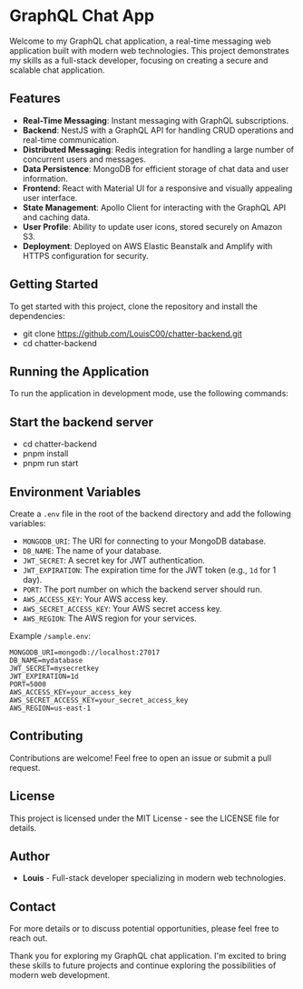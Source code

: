 # GraphQL Chat App

Welcome to my GraphQL chat application, a real-time messaging web application built with modern web technologies. This project demonstrates my skills as a full-stack developer, focusing on creating a secure and scalable chat application.

## Features

- **Real-Time Messaging**: Instant messaging with GraphQL subscriptions.
- **Backend**: NestJS with a GraphQL API for handling CRUD operations and real-time communication.
- **Distributed Messaging**: Redis integration for handling a large number of concurrent users and messages.
- **Data Persistence**: MongoDB for efficient storage of chat data and user information.
- **Frontend**: React with Material UI for a responsive and visually appealing user interface.
- **State Management**: Apollo Client for interacting with the GraphQL API and caching data.
- **User Profile**: Ability to update user icons, stored securely on Amazon S3.
- **Deployment**: Deployed on AWS Elastic Beanstalk and Amplify with HTTPS configuration for security.

## Getting Started

To get started with this project, clone the repository and install the dependencies:

- git clone https://github.com/LouisC00/chatter-backend.git
- cd chatter-backend

## Running the Application

To run the application in development mode, use the following commands:

## Start the backend server

- cd chatter-backend
- pnpm install
- pnpm run start

## Environment Variables

Create a `.env` file in the root of the backend directory and add the following variables:

- `MONGODB_URI`: The URI for connecting to your MongoDB database.
- `DB_NAME`: The name of your database.
- `JWT_SECRET`: A secret key for JWT authentication.
- `JWT_EXPIRATION`: The expiration time for the JWT token (e.g., `1d` for 1 day).
- `PORT`: The port number on which the backend server should run.
- `AWS_ACCESS_KEY`: Your AWS access key.
- `AWS_SECRET_ACCESS_KEY`: Your AWS secret access key.
- `AWS_REGION`: The AWS region for your services.

Example `/sample.env`:

```env
MONGODB_URI=mongodb://localhost:27017
DB_NAME=mydatabase
JWT_SECRET=mysecretkey
JWT_EXPIRATION=1d
PORT=5000
AWS_ACCESS_KEY=your_access_key
AWS_SECRET_ACCESS_KEY=your_secret_access_key
AWS_REGION=us-east-1
```

## Contributing

Contributions are welcome! Feel free to open an issue or submit a pull request.

## License

This project is licensed under the MIT License - see the LICENSE file for details.

## Author

- **Louis** - Full-stack developer specializing in modern web technologies.

## Contact

For more details or to discuss potential opportunities, please feel free to reach out.

Thank you for exploring my GraphQL chat application. I'm excited to bring these skills to future projects and continue exploring the possibilities of modern web development.

```

```
